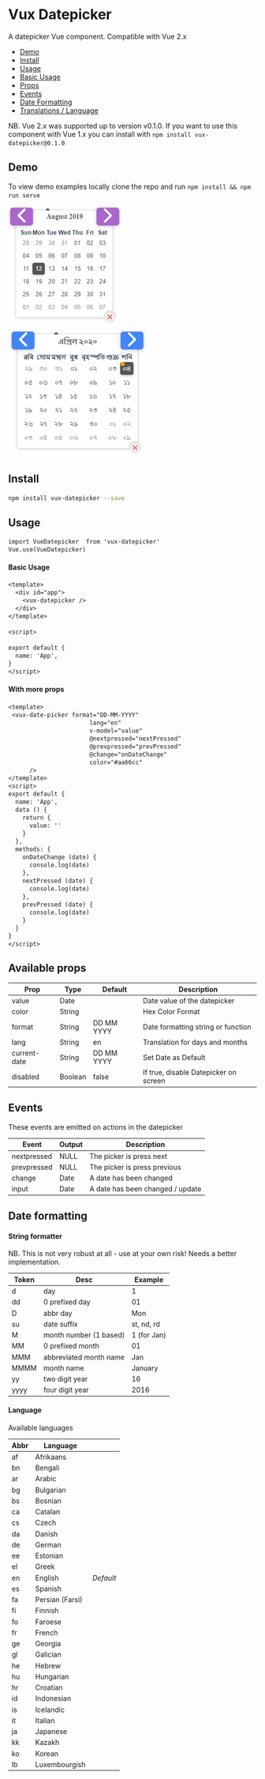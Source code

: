 # Vux Datepicker
A datepicker Vue component. Compatible with Vue 2.x

- [Demo](#demo)
- [Install](#install)
- [Usage](#usage)
- [Basic Usage](#basic-usage)
- [Props](#available-props)
- [Events](#events)
- [Date Formatting](#date-formatting)
- [Translations / Language](#language)

NB. Vue 2.x was supported up to version v0.1.0. If you want to use this component with Vue 1.x you can install with `npm install vux-datepicker@0.1.0`
## Demo
To view demo examples locally clone the repo and run `npm install && npm run serve`

![alt text](https://github.com/Mahmudulazamshohan/vux-datepicker/blob/master/screenshots/datepicker1.PNG "Image")
![alt text](https://github.com/Mahmudulazamshohan/vux-datepicker/blob/master/screenshots/datepicker2.PNG "Image")

## Install
``` bash
npm install vux-datepicker --save
```
## Usage
```
import VueDatepicker  from 'vux-datepicker'
Vue.use(VueDatepicker)
```
#### Basic Usage
```
<template>
  <div id="app">
    <vux-datepicker />
  </div>
</template>

<script>

export default {
  name: 'App',
}
</script>
```
#### With more props
```$xslt
<template>
 <vux-date-picker format="DD-MM-YYYY"
                       lang="en"
                       v-model="value"
                       @nextpressed="nextPressed"
                       @prevpressed="prevPressed"
                       @change="onDateChange"
                       color="#aa66cc"
      />
</template>
<script>
export default {
  name: 'App',
  data () {
    return {
      value: ''
    }
  },
  methods: {
    onDateChange (date) {
      console.log(date)
    },
    nextPressed (date) {
      console.log(date)
    },
    prevPressed (date) {
      console.log(date)
    }
  }
}
</script>
```
## Available props

| Prop                          | Type            | Default     | Description                              |
|-------------------------------|-----------------|-------------|------------------------------------------|
| value                         | Date            |             | Date value of the datepicker             |
| color                         | String          |             | Hex Color Format                           |
| format                        | String          | DD MM YYYY  | Date formatting string or function       |
| lang                          | String          | en          | Translation for days and months          |
| current-date                  | String          | DD MM YYYY  | Set Date as Default        |
| disabled                      | Boolean         | false       | If true, disable Datepicker on screen    |              | String          | 'year'      | If set, higher-level views won't show    |
## Events

These events are emitted on actions in the datepicker

| Event             | Output     | Description                          |
|-------------------|------------|--------------------------------------|
| nextpressed       | NULL         | The picker is press next             |
| prevpressed       | NULL         | The picker is press previous         |
| change            | Date       | A date has been changed              |
| input             | Date        | A date has been changed / update     |
## Date formatting

#### String formatter

NB. This is not very robust at all - use at your own risk! Needs a better implementation.

| Token | Desc                   | Example     |
|-------|------------------------|-------------|
| d     | day                    | 1           |
| dd    | 0 prefixed day         | 01          |
| D     | abbr day               | Mon         |
| su    | date suffix            | st, nd, rd  |
| M     | month number (1 based) | 1 (for Jan) |
| MM    | 0 prefixed month       | 01          |
| MMM   | abbreviated month name | Jan         |
| MMMM  | month name             | January     |
| yy    | two digit year         | 16          |
| yyyy  | four digit year        | 2016        |


#### Language
Available languages

| Abbr        | Language         |          |
| ----------- |------------------|----------|
| af          | Afrikaans        |          |
| bn          | Bengali          |          |
| ar          | Arabic           |          |
| bg          | Bulgarian        |          |
| bs          | Bosnian          |          |
| ca          | Catalan          |          |
| cs          | Czech            |          |
| da          | Danish           |          |
| de          | German           |          |
| ee          | Estonian         |          |
| el          | Greek            |          |
| en          | English          | *Default*|
| es          | Spanish          |          |
| fa          | Persian (Farsi)  |          |
| fi          | Finnish          |          |
| fo          | Faroese          |          |
| fr          | French           |          |
| ge          | Georgia          |          |
| gl          | Galician         |          |
| he          | Hebrew           |          |
| hu          | Hungarian        |          |
| hr          | Croatian         |          |
| id          | Indonesian       |          |
| is          | Icelandic        |          |
| it          | Italian          |          |
| ja          | Japanese         |          |
| kk          | Kazakh           |          |
| ko          | Korean           |          |
| lb          | Luxembourgish    |          |
